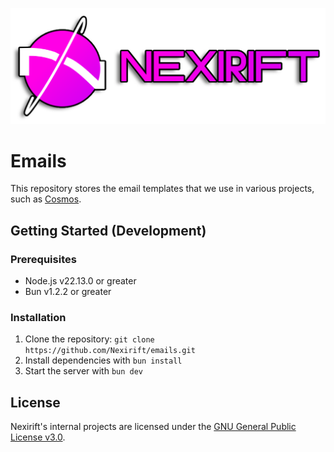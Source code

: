 <p align="center">
<img src="https://raw.githubusercontent.com/Nexirift/media-kit/main/nexirift/banner.png" width="600" alt="Nexirift Logo" />
</p>

# Emails

This repository stores the email templates that we use in various projects, such as [Cosmos](https://github.com/Nexirift/cosmos).

## Getting Started (Development)

### Prerequisites

- Node.js v22.13.0 or greater
- Bun v1.2.2 or greater

### Installation

1. Clone the repository: `git clone https://github.com/Nexirift/emails.git`
2. Install dependencies with `bun install`
3. Start the server with `bun dev`

## License

Nexirift's internal projects are licensed under the [GNU General Public License v3.0](LICENSE).
